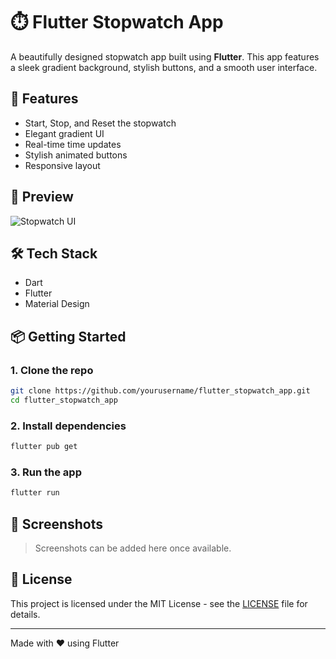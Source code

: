 
# ⏱️ Flutter Stopwatch App

A beautifully designed stopwatch app built using **Flutter**. This app features a sleek gradient background, stylish buttons, and a smooth user interface.

## 🚀 Features

- Start, Stop, and Reset the stopwatch
- Elegant gradient UI
- Real-time time updates
- Stylish animated buttons
- Responsive layout

## 📱 Preview

![Stopwatch UI](https://via.placeholder.com/300x600.png?text=Stopwatch+UI+Preview)

## 🛠️ Tech Stack

- Dart
- Flutter
- Material Design

## 📦 Getting Started

### 1. Clone the repo
```bash
git clone https://github.com/yourusername/flutter_stopwatch_app.git
cd flutter_stopwatch_app
```

### 2. Install dependencies
```bash
flutter pub get
```

### 3. Run the app
```bash
flutter run
```

## 🎨 Screenshots

> Screenshots can be added here once available.

## 📄 License

This project is licensed under the MIT License - see the [LICENSE](LICENSE) file for details.

---

Made with ❤️ using Flutter
